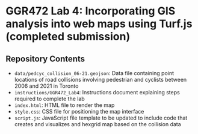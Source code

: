 # GGR472 Lab 4: Incorporating GIS analysis into web maps using Turf.js (completed submission) 



## Repository Contents
- `data/pedcyc_collision_06-21.geojson`: Data file containing point locations of road collisions involving pedestrian and cyclists between 2006 and 2021 in Toronto 
- `instructions/GGR472_Lab4`: Instructions document explaining steps required to complete the lab
- `index.html`: HTML file to render the map
- `style.css`: CSS file for positioning the map interface
- `script.js`: JavaScript file template to be updated to include code that creates and visualizes and hexgrid map based on the collision data
  
